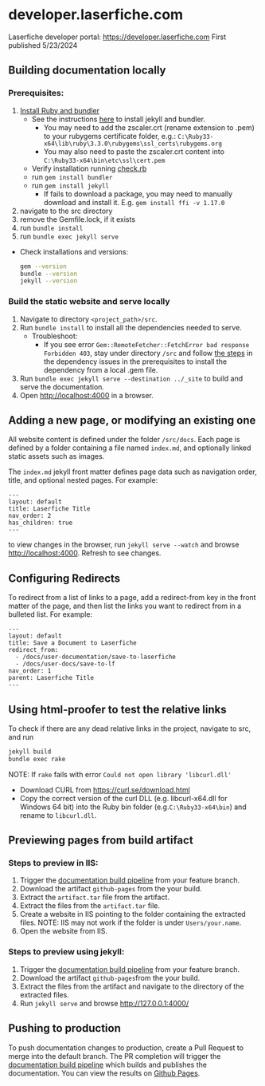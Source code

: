 # developer.laserfiche.com

Laserfiche developer portal: https://developer.laserfiche.com
First published 5/23/2024

## Building documentation locally

### Prerequisites: <tag id="local_prereq">

1. [Install Ruby and bundler](https://jekyllrb.com/docs/installation/)
   - See the instructions [here](https://jekyllrb.com/docs/) to install jekyll and bundler.
     - You may need to add the zscaler.crt (rename extension to .pem) to your rubygems certificate folder, e.g.: `C:\Ruby33-x64\lib\ruby\3.3.0\rubygems\ssl_certs\rubygems.org`
     - You may also need to paste the zscaler.crt content into `C:\Ruby33-x64\bin\etc\ssl\cert.pem`
   - Verify installation running [check.rb](https://github.com/rubygems/ruby-ssl-check/blob/master/check.rb)
   - run `gem install bundler`
   - run `gem install jekyll`
     - If fails to download a package, you may need to manually download and install it. E.g. `gem install ffi -v 1.17.0`
1. navigate to the src directory
1. remove the Gemfile.lock, if it exists
1. run `bundle install`
1. run `bundle exec jekyll serve`

- Check installations and versions:

  ```sh
  gem --version
  bundle --version
  jekyll --version
  ```

### Build the static website and serve locally

1. Navigate to directory `<project_path>/src`.
1. Run `bundle install` to install all the dependencies needed to serve.
   - Troubleshoot:
     - If you see error `Gem::RemoteFetcher::FetchError bad response Forbidden 403`, stay under directory `/src` and follow [the steps](#fetch_error) in the dependency issues in the prerequisites to install the dependency from a local .gem file.
1. Run `bundle exec jekyll serve --destination ../_site` to build and serve the documentation.
1. Open <http://localhost:4000> in a browser.

## Adding a new page, or modifying an existing one

All website content is defined under the folder `/src/docs`. Each page is defined by a folder containing a file named `index.md`, and optionally linked static assets such as images.

The `index.md` jekyll front matter defines page data such as navigation order, title, and optional nested pages. For example:

```
---
layout: default
title: Laserfiche Title
nav_order: 2
has_children: true
---
```

to view changes in the browser, run `jekyll serve --watch` and browse <http://localhost:4000>. Refresh to see changes.

## Configuring Redirects

To redirect from a list of links to a page, add a redirect-from key in the front matter of the page, and then list the links you want to redirect from in a bulleted list. For example:

```
---
layout: default
title: Save a Document to Laserfiche
redirect_from:
  - /docs/user-documentation/save-to-laserfiche
  - /docs/user-docs/save-to-lf
nav_order: 1
parent: Laserfiche Title
---
```

## Using html-proofer to test the relative links

To check if there are any dead relative links in the project, navigate to src, and run

```sh
jekyll build
bundle exec rake
```

NOTE: If `rake` fails with error `Could not open library 'libcurl.dll'`

- Download CURL from https://curl.se/download.html
- Copy the correct version of the curl DLL (e.g. libcurl-x64.dll for Windows 64 bit) into the Ruby bin folder (e.g.`C:\Ruby33-x64\bin`) and rename to `libcurl.dll`.

## Previewing pages from build artifact

### Steps to preview in IIS:

1. Trigger the [documentation build pipeline](./.github/workflows/build-documentation.yml) from your feature branch.
1. Download the artifact `github-pages` from the your build.
1. Extract the `artifact.tar` file from the artifact.
1. Extract the files from the `artifact.tar` file.
1. Create a website in IIS pointing to the folder containing the extracted files. NOTE: IIS may not work if the folder is under `Users/your.name`.
1. Open the website from IIS.

### Steps to preview using jekyll:

1. Trigger the [documentation build pipeline](./.github/workflows/build-documentation.yml) from your feature branch.
1. Download the artifact `github-pages`from the your build.
1. Extract the files from the artifact and navigate to the directory of the extracted files.
1. Run `jekyll serve` and browse <http://127.0.0.1:4000/>

## Pushing to production

To push documentation changes to production, create a Pull Request to merge into the default branch. The PR completion will trigger the [documentation build pipeline](./.github/workflows/build-documentation.yml) which builds and publishes the documentation. You can view the results on [Github Pages](https://laserfiche.github.io).
